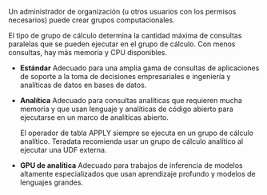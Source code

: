 Un administrador de organización (u otros usuarios con los permisos necesarios) puede crear grupos computacionales.

El tipo de grupo de cálculo determina la cantidad máxima de consultas paralelas que se pueden ejecutar en el grupo de cálculo. Con menos consultas, hay más memoria y CPU disponibles.

-   **Estándar** Adecuado para una amplia gama de consultas de aplicaciones de soporte a la toma de decisiones empresariales e ingeniería y analíticas de datos en bases de datos.

-   **Analítica** Adecuado para consultas analíticas que requieren mucha memoria y que usan lenguaje y analíticas de código abierto para ejecutarse en un marco de analíticas abierto.

    El operador de tabla APPLY siempre se ejecuta en un grupo de cálculo analítico. Teradata recomienda usar un grupo de cálculo analítico al ejecutar una UDF externa.

-   **GPU de analítica** Adecuado para trabajos de inferencia de modelos altamente especializados que usan aprendizaje profundo y modelos de lenguajes grandes.
